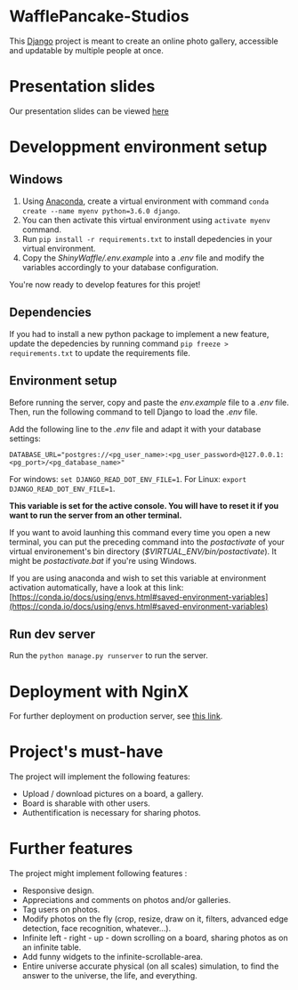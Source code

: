 # WafflePancake-Studios

This [Django](https://www.djangoproject.com/) project is meant to create
an online photo gallery, accessible and updatable by multiple people at once.

# Presentation slides

Our presentation slides can be viewed [here](https://docs.google.com/presentation/d/1IsiYmbJbYmKJiYRWW7-MgvjkK-OR6qQI1rg7Hsb6ftU/edit?usp=sharing)

# Developpment environment setup

## Windows

1. Using [Anaconda](https://www.continuum.io/downloads), create a virtual
   environment with command `conda create --name myenv python=3.6.0 django`.
2. You can then activate this virtual environment using `activate myenv`
   command.
3. Run `pip install -r requirements.txt` to install depedencies in your virtual
   environment.
4. Copy the _ShinyWaffle/.env.example_ into a _.env_ file and modify
   the variables accordingly to your database configuration.

You're now ready to develop features for this projet!

## Dependencies

If you had to install a new python package to implement a new feature, update
the depedencies by running command `pip freeze > requirements.txt` to update
the requirements file.

## Environment setup

Before running the server, copy and paste the _env.example_ file to a _.env_
file. Then, run the following command to tell Django to load the _.env_ file.

Add the following line to the _.env_ file and adapt it with your database settings:

```
DATABASE_URL="postgres://<pg_user_name>:<pg_user_password>@127.0.0.1:<pg_port>/<pg_database_name>"
```

For windows: `set DJANGO_READ_DOT_ENV_FILE=1`.
For Linux: `export DJANGO_READ_DOT_ENV_FILE=1`.

__This variable is set for the active console. You will have to reset it if you
want to run the server from an other terminal.__

If you want to avoid launhing this command every time you open a new terminal,
you can put the preceding command into the _postactivate_ of your virtual
environement's bin directory (*$VIRTUAL_ENV/bin/postactivate*).
It might be _postactivate.bat_ if you're using Windows.

If you are using anaconda and wish to set this variable at environment
activation automatically, have a look at this link:
[https://conda.io/docs/using/envs.html#saved-environment-variables](https://conda.io/docs/using/envs.html#saved-environment-variables)

## Run dev server

Run the `python manage.py runserver` to run the server.

# Deployment with NginX

For further deployment on production server, see [this link](http://uwsgi-docs.readthedocs.io/en/latest/tutorials/Django_and_nginx.html).

# Project's must-have

The project will implement the following features:
* Upload / download pictures on a board, a gallery.
* Board is sharable with other users.
* Authentification is necessary for sharing photos.

# Further features

The project might implement following features :
* Responsive design.
* Appreciations and comments on photos and/or galleries.
* Tag users on photos.
* Modify photos on the fly (crop, resize, draw on it, filters, advanced edge detection, face recognition, whatever...).
* Infinite left - right - up - down scrolling on a board, sharing photos as on an infinite table.
* Add funny widgets to the infinite-scrollable-area.
* Entire universe accurate physical (on all scales) simulation, to find the answer to the universe, the life, and everything.
